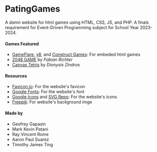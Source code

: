 # PatingGames

A _damn_ website for html games using HTML, CSS, JS, and PHP.
A finals requirement for Event-Driven Programming subject for School Year 2023-2024.

#### Games Featured

- [GameFlare](https://www.gameflare.com/), [y8](https://www.y8.com/), and [Construct Games](https://games.construct.net): For embeded html games
- [2048 GAME](https://codepen.io/fabi_yo_/pen/zNrmwZ) by *Fabian Richter*
- [Canvas Tetris](https://github.com/dionyziz/canvas-tetris) by *Dionysis Zindros*

#### Resources

- [Favicon.io](https://favicon.io/emoji-favicons/): For the website's favicon
- [Google Fonts](https://fonts.google.com): For the website's font
- [Google Icons](https://fonts.google.com/icons) and [SVG Repo](https://www.svgrepo.com/): For the website's icons
 - [Freepik](https://freepik.com): For website's background imge

#### Made by

- Geofrey Gapasin
- Mark Kevin Patani
- Ray Vincent Rome
- Aaron Paul Suarez
- Timothy James Ting
